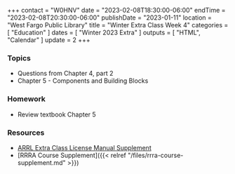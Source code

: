 +++
contact = "W0HNV"
date = "2023-02-08T18:30:00-06:00"
endTime = "2023-02-08T20:30:00-06:00"
publishDate = "2023-01-11"
location = "West Fargo Public Library"
title = "Winter Extra Class Week 4"
categories = [ "Education" ]
dates = [ "Winter 2023 Extra" ]
outputs = [ "HTML", "Calendar" ]
update = 2
+++
### Topics

* Questions from Chapter 4, part 2
* Chapter 5 - Components and Building Blocks

### Homework

* Review textbook Chapter 5

### Resources

* [ARRL Extra Class License Manual Supplement](http://www.arrl.org/extra-class-license-manual)
* [RRRA Course Supplement]({{< relref "/files/rrra-course-supplement.md" >}})

